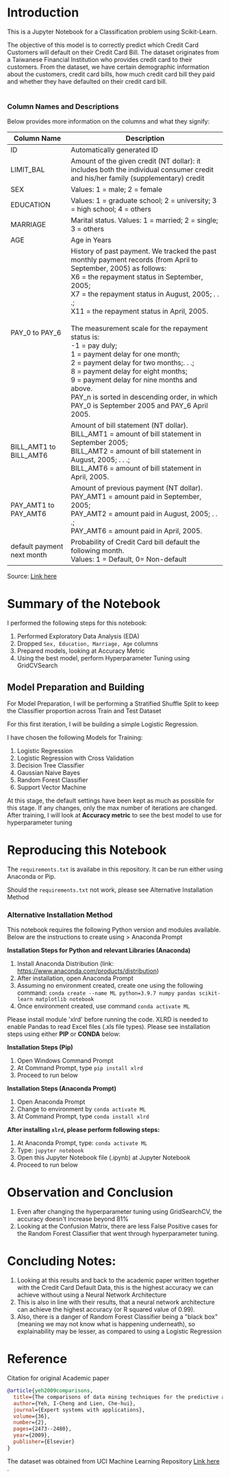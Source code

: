 # Introduction 

This is a Jupyter Notebook for a Classification problem using Scikit-Learn. <br>

The objective of this model is to correctly predict which Credit Card Customers will default on their Credit Card Bill. The dataset originates from a Taiwanese Financial Institution who provides credit card to their customers. From the dataset, we have certain demographic information about the customers, credit card bills, how much credit card bill they paid and whether they have defaulted on their credit card bill. <br><br>

### Column Names and Descriptions

Below provides more information on the columns and what they signify:

| Column Name | Description | 
|---| --- |
| ID | Automatically generated ID |
|LIMIT_BAL                 |Amount of the given credit (NT dollar): it includes both the individual consumer credit and his/her family (supplementary) credit                                                     |
|SEX	                      |Values: 1 = male; 2 = female                                                     |
|EDUCATION                 |Values: 1 = graduate school; 2 = university; 3 = high school; 4 = others                                                     |
|MARRIAGE                  |Marital status. Values: 1 = married; 2 = single; 3 = others                                                     |
|AGE	                      |Age in Years                                                     |
|PAY_0 to PAY_6            |History of past payment. We tracked the past monthly payment records (from April to September, 2005) as follows: <br> X6 = the repayment status in September, 2005; <br> X7 = the repayment status in August, 2005; . . .; <br> X11 = the repayment status in April, 2005. <br><br> The measurement scale for the repayment status is: <br> -1 = pay duly; <br> 1 = payment delay for one month; <br> 2 = payment delay for two months;. . .; <br> 8 = payment delay for eight months; <br> 9 = payment delay for nine months and above. <br> PAY_n is sorted in descending order, in which PAY_0 is  September 2005 and PAY_6 April 2005. |
|BILL_AMT1 to BILL_AMT6    |Amount of bill statement (NT dollar). <br> BILL_AMT1 =  amount of bill statement in September 2005; <br> BILL_AMT2 = amount of bill statement in August, 2005; . . .; <br> BILL_AMT6 = amount of bill statement in April, 2005.|
|PAY_AMT1 to PAY_AMT6      |Amount of previous payment (NT dollar). <br> PAY_AMT1 = amount paid in September, 2005; <br> PAY_AMT2 = amount paid in August, 2005; . . .; <br> PAY_AMT6 = amount paid in April, 2005. |
|default payment next month| Probability of Credit Card bill default the following month. <br> Values: 1 = Default, 0= Non-default |


Source: <a href="https://archive.ics.uci.edu/ml/datasets/default+of+credit+card+clients">Link here</a>

# Summary of the Notebook

I performed the following steps for this notebook:

1. Performed Exploratory Data Analysis (EDA)
2. Dropped ```Sex, Education, Marriage, Age``` columns
3. Prepared models, looking at Accuracy Metric
4. Using the best model, perform Hyperparameter Tuning using GridCVSearch 

## Model Preparation and Building

For Model Preparation, I will be performing a Stratified Shuffle Split to keep the Classifier proportion across Train and Test Dataset

For this first iteration, I will be building a simple Logistic Regression.

I have chosen the following Models for Training:
1. Logistic Regression
2. Logistic Regression with Cross Validation
3. Decision Tree Classifier
4. Gaussian Naive Bayes
5. Random Forest Classifier
6. Support Vector Machine

At this stage, the default settings have been kept as much as possible for this stage. If any changes, only the max number of iterations are changed.
After training, I will look at <b>Accuracy metric</b> to see the best model to use for hyperparameter tuning 


# Reproducing this Notebook

The ```requirements.txt``` is availabe in this repository. It can be run either using Anaconda or Pip.

Should the ```requirements.txt``` not work, please see Alternative Installation Method

### Alternative Installation Method

This notebook requires the following Python version and modules available. Below are the instructions to create using > Anaconda Prompt 

<b> Installation Steps for Python and relevant Libraries (Anaconda)</b>
1. Install Anaconda Distribution (link: https://www.anaconda.com/products/distribution)
2. After installation, open Anaconda Prompt
3. Assuming no environment created, create one using the following command: ``` conda create --name ML python=3.9.7 numpy pandas scikit-learn matplotlib notebook ```
4. Once environment created, use command ```conda activate ML```

Please install module 'xlrd' before running the code. XLRD is needed to enable Pandas to read Excel files (.xls file types). Please see installation steps using either <b>PIP</b> or <b>CONDA</b> below:

<b> Installation Steps (Pip)</b>
1. Open Windows Command Prompt
2. At Command Prompt, type ```pip install xlrd```
3. Proceed to run below

<b> Installation Steps (Anaconda Prompt)</b>
1. Open Anaconda Prompt
2. Change to environment by ```conda activate ML```
3. At Command Prompt, type ```conda install xlrd```

<b>After installing ```xlrd```, please perform following steps: </b>

1. At Anaconda Prompt, type: ```conda activate ML```
2. Type: ```jupyter notebook```
3. Open this Jupyter Notebook file (.ipynb) at Jupyter Notebook
4. Proceed to run below


# Observation and Conclusion

1. Even after changing the hyperparameter tuning using GridSearchCV, the accuracy doesn't increase beyond 81%
2. Looking at the Confusion Matrix, there are less False Positive cases for the Random Forest Classifier that went through hyperparameter tuning.

# Concluding Notes:

1. Looking at this results and back to the academic paper written together with the Credit Card Default Data, this is the highest accuracy we can achieve without using a Neural Network Architecture
2. This is also in line with their results, that a neural network architecture can achieve the highest accuracy (or R squared value of 0.99).
3. Also, there is a danger of Random Forest Classifier being a "black box" (meaning we may not know what is happening underneath), so explainability may be lesser, as compared to using a Logistic Regression


# Reference

Citation for original Academic paper
```bibtex
@article{yeh2009comparisons,
  title={The comparisons of data mining techniques for the predictive accuracy of probability of default of credit card clients},
  author={Yeh, I-Cheng and Lien, Che-hui},
  journal={Expert systems with applications},
  volume={36},
  number={2},
  pages={2473--2480},
  year={2009},
  publisher={Elsevier}
}
```

The dataset was obtained from UCI Machine Learning Repository <a href="https://archive.ics.uci.edu/ml/datasets/default+of+credit+card+clients"> Link here </a>.